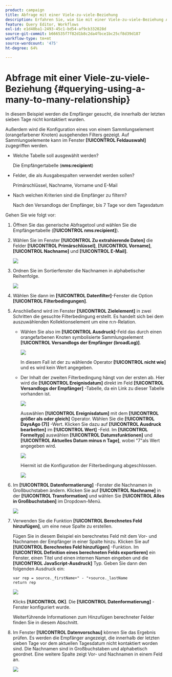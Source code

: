 ```yaml
---
product: campaign
title: Abfrage mit einer Viele-zu-viele-Beziehung
description: Erfahren Sie, wie Sie mit einer Viele-zu-viele-Beziehung Abfragen durchführen können
feature: Query Editor, Workflows
exl-id: e1d40ba1-2493-45c1-bd54-af9cb332028d
source-git-commit: b666535f7f82d1b8c2da4fbce1bc25cf8d39d187
workflow-type: tm+mt
source-wordcount: '475'
ht-degree: 64%

---
```


# Abfrage mit einer Viele-zu-viele-Beziehung {#querying-using-a-many-to-many-relationship}



In diesem Beispiel werden die Empfänger gesucht, die innerhalb der letzten sieben Tage nicht kontaktiert wurden.

Außerdem wird die Konfiguration eines von einem Sammlungselement (orangefarbener Knoten) ausgehenden Filters gezeigt. Auf Sammlungselemente kann im Fenster **[!UICONTROL Feldauswahl]** zugegriffen werden.

* Welche Tabelle soll ausgewählt werden?

  Die Empfängertabelle (**nms:recipient**)

* Felder, die als Ausgabespalten verwendet werden sollen?

  Primärschlüssel, Nachname, Vorname und E-Mail

* Nach welchen Kriterien sind die Empfänger zu filtern?

  Nach den Versandlogs der Empfänger, bis 7 Tage vor dem Tagesdatum

Gehen Sie wie folgt vor:

1. Öffnen Sie das generische Abfragetool und wählen Sie die Empfängertabelle (**[!UICONTROL nms:recipient]**).
1. Wählen Sie im Fenster **[!UICONTROL Zu extrahierende Daten]** die Felder **[!UICONTROL Primärschlüssel]**, **[!UICONTROL Vorname]**, **[!UICONTROL Nachname]** und **[!UICONTROL E-Mail]**.

   ![](assets/query_editor_nveau_33.png)

1. Ordnen Sie im Sortierfenster die Nachnamen in alphabetischer Reihenfolge.

   ![](assets/query_editor_nveau_34.png)

1. Wählen Sie dann im **[!UICONTROL Datenfilter]**-Fenster die Option **[!UICONTROL Filterbedingungen]**.
1. Anschließend wird im Fenster **[!UICONTROL Zielelement]** in zwei Schritten die gesuchte Filterbedingung erstellt. Es handelt sich bei dem auszuwählenden Kollektionselement um eine n:n-Relation.

   * Wählen Sie also im **[!UICONTROL Ausdruck]**-Feld das durch einen orangefarbenen Knoten symbolisierte Sammlungselement **[!UICONTROL Versandlogs der Empfänger (broadLog)]**.

     ![](assets/query_editor_nveau_67.png)

     In diesem Fall ist der zu wählende Operator **[!UICONTROL nicht wie]** und es wird kein Wert angegeben.

   * Der Inhalt der zweiten Filterbedingung hängt von der ersten ab. Hier wird die **[!UICONTROL Ereignisdatum]** direkt im Feld **[!UICONTROL Versandlogs der Empfänger]** -Tabelle, da ein Link zu dieser Tabelle vorhanden ist.

     ![](assets/query_editor_nveau_36.png)

     Auswählen **[!UICONTROL Ereignisdatum]** mit dem **[!UICONTROL größer als oder gleich]** Operator. Wählen Sie die **[!UICONTROL DaysAgo (7)]** -Wert. Klicken Sie dazu auf **[!UICONTROL Ausdruck bearbeiten]** im **[!UICONTROL Wert]** -Feld. Im **[!UICONTROL Formeltyp]** auswählen **[!UICONTROL Datumsfunktionen]** und **[!UICONTROL Aktuelles Datum minus n Tage]**, wobei &quot;7&quot;als Wert angegeben wird.

     ![](assets/query_editor_nveau_37.png)

     Hiermit ist die Konfiguration der Filterbedingung abgeschlossen.

     ![](assets/query_editor_nveau_38.png)

1. Im **[!UICONTROL Datenformatierung]** -Fenster die Nachnamen in Großbuchstaben ändern. Klicken Sie auf **[!UICONTROL Nachname]** in der **[!UICONTROL Transformation]** und wählen Sie **[!UICONTROL Alles in Großbuchstaben]** im Dropdown-Menü.

   ![](assets/query_editor_nveau_39.png)

1. Verwenden Sie die Funktion **[!UICONTROL Berechnetes Feld hinzufügen]**, um eine neue Spalte zu erstellen.

   Fügen Sie in diesem Beispiel ein berechnetes Feld mit dem Vor- und Nachnamen der Empfänger in einer Spalte hinzu. Klicken Sie auf **[!UICONTROL Berechnetes Feld hinzufügen]** -Funktion. Im **[!UICONTROL Definition eines berechneten Felds exportieren]** ein Fenster, einen Titel und einen internen Namen eingeben und die **[!UICONTROL JavaScript-Ausdruck]** Typ. Geben Sie dann den folgenden Ausdruck ein:

   ```
   var rep = source._firstName+" - "+source._lastName
   return rep
   ```

   ![](assets/query_editor_nveau_40.png)

   Klicks **[!UICONTROL OK]**. Die **[!UICONTROL Datenformatierung]** -Fenster konfiguriert wurde.

   Weiterführende Informationen zum Hinzufügen berechneter Felder finden Sie in diesem Abschnitt.

1. Im Fenster **[!UICONTROL Datenvorschau]** können Sie das Ergebnis prüfen. Es werden die Empfänger angezeigt, die innerhalb der letzten sieben Tage vor dem aktuellen Tagesdatum nicht kontaktiert worden sind. Die Nachnamen sind in Großbuchstaben und alphabetisch geordnet. Eine weitere Spalte zeigt Vor- und Nachnamen in einem Feld an.

   ![](assets/query_editor_nveau_41.png)
